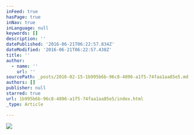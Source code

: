 ```yaml
---
inFeed: true
hasPage: true
inNav: true
inLanguage: null
keywords: []
description: ''
datePublished: '2016-06-21T06:22:57.834Z'
dateModified: '2016-06-21T06:22:57.438Z'
title: ''
author:
  - name: ''
    url: ''
sourcePath: _posts/2016-02-15-1b995b6b-96c8-4896-a1f5-74faa1aa85e5.md
authors: []
publisher: null
starred: true
url: 1b995b6b-96c8-4896-a1f5-74faa1aa85e5/index.html
_type: Article

---
```

![](https://s3-us-west-2.amazonaws.com/the-grid-img/p/653b07a3e8adcc0da7fc70ed2e8e5a4afebccea8.jpg)